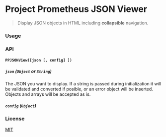 # Project Prometheus JSON Viewer

> Display JSON objects in HTML including **collapsible** navigation.

### Usage

### API

#### `PPJSONView([json [, config] ])`

##### `json` (`Object` or `String`)
The JSON you want to display. If a string is passed during initialization it will be validated and converted if posible, or an error object will be inserted. Objects and arrays will be accepted as is.
##### `config` (`Object`)

### License
[MIT](./LICENSE)
